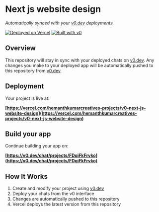 # Next js website design

*Automatically synced with your [v0.dev](https://v0.dev) deployments*

[![Deployed on Vercel](https://img.shields.io/badge/Deployed%20on-Vercel-black?style=for-the-badge&logo=vercel)](https://vercel.com/hemanthkumarcreatives-projects/v0-next-js-website-design)
[![Built with v0](https://img.shields.io/badge/Built%20with-v0.dev-black?style=for-the-badge)](https://v0.dev/chat/projects/FDqiFkFrvko)

## Overview

This repository will stay in sync with your deployed chats on [v0.dev](https://v0.dev).
Any changes you make to your deployed app will be automatically pushed to this repository from [v0.dev](https://v0.dev).

## Deployment

Your project is live at:

**[https://vercel.com/hemanthkumarcreatives-projects/v0-next-js-website-design](https://vercel.com/hemanthkumarcreatives-projects/v0-next-js-website-design)**

## Build your app

Continue building your app on:

**[https://v0.dev/chat/projects/FDqiFkFrvko](https://v0.dev/chat/projects/FDqiFkFrvko)**

## How It Works

1. Create and modify your project using [v0.dev](https://v0.dev)
2. Deploy your chats from the v0 interface
3. Changes are automatically pushed to this repository
4. Vercel deploys the latest version from this repository
